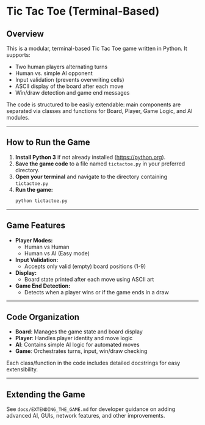 # Tic Tac Toe (Terminal-Based)

## Overview
This is a modular, terminal-based Tic Tac Toe game written in Python. It supports:
- Two human players alternating turns
- Human vs. simple AI opponent
- Input validation (prevents overwriting cells)
- ASCII display of the board after each move
- Win/draw detection and game end messages

The code is structured to be easily extendable: main components are separated via classes and functions for Board, Player, Game Logic, and AI modules.

---

## How to Run the Game
1. **Install Python 3** if not already installed (https://python.org).
2. **Save the game code** to a file named `tictactoe.py` in your preferred directory.
3. **Open your terminal** and navigate to the directory containing `tictactoe.py`
4. **Run the game:**
   ```bash
   python tictactoe.py
   ```

---

## Game Features
- **Player Modes:**
  - Human vs Human
  - Human vs AI (Easy mode)
- **Input Validation:**
  - Accepts only valid (empty) board positions (1-9)
- **Display:**
  - Board state printed after each move using ASCII art
- **Game End Detection:**
  - Detects when a player wins or if the game ends in a draw
  
---

## Code Organization
- **Board**: Manages the game state and board display
- **Player**: Handles player identity and move logic
- **AI**: Contains simple AI logic for automated moves
- **Game**: Orchestrates turns, input, win/draw checking

Each class/function in the code includes detailed docstrings for easy extensibility.

---

## Extending the Game
See `docs/EXTENDING_THE_GAME.md` for developer guidance on adding advanced AI, GUIs, network features, and other improvements.
